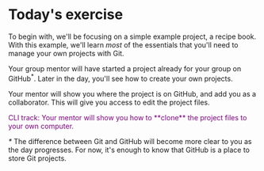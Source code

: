 # Today's exercise

To begin with, we'll be focusing on a simple example project, a recipe book. With this example, we'll learn *most* of the essentials that you'll need to manage your own projects with Git. 

Your group mentor will have started a project already for your group on GitHub<sup>*</sup>. Later in the day, you'll see how to create your own projects.

Your mentor will show you where the project is on GitHub, and add you as a collaborator. This will give you access to edit the project files.

<p style="color:purple"> CLI track: Your mentor will show you how to **clone** the project files to your own computer. </p>

<i>*</i> The difference between Git and GitHub will become more clear to you as the day progresses. For now, it's enough to know that GitHub is a place to store Git projects.




